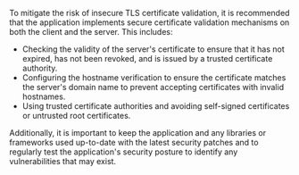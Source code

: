 To mitigate the risk of insecure TLS certificate validation, it is recommended that the application implements secure certificate validation mechanisms on both the client and the server. This includes:

- Checking the validity of the server's certificate to ensure that it has not expired, has not been revoked, and is issued by a trusted certificate authority.
- Configuring the hostname verification to ensure the certificate matches the server's domain name to prevent accepting certificates with invalid hostnames.
- Using trusted certificate authorities and avoiding self-signed certificates or untrusted root certificates.

Additionally, it is important to keep the application and any libraries or frameworks used up-to-date with the latest security patches and to regularly test the application's security posture to identify any vulnerabilities that may exist.